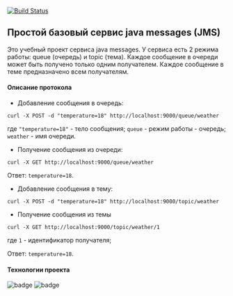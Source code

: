 [![Build Status](https://app.travis-ci.com/velesov7493/job4j_pooh.svg?branch=master)](https://app.travis-ci.com/velesov7493/job4j_pooh)
## Простой базовый сервис java messages (JMS) ##
Это учебный проект сервиса java messages. 
У сервиса есть 2 режима работы: queue (очередь) и topic (тема).
Каждое сообщение в очереди может быть получено только одним получателем.
Каждое сообщение в теме предназначено всем получателям.

#### Описание протокола ####

+ Добавление сообщения в очередь:

`curl -X POST -d "temperature=18" http://localhost:9000/queue/weather`

где `"temperature=18"` - тело сообщения;
`queue` - режим работы - очередь;
`weather` - имя очереди.

+ Получение сообщения из очереди:

`curl -X GET http://localhost:9000/queue/weather`

Ответ: `temperature=18`.

+ Добавление сообщения в тему:

`curl -X POST -d "temperature=18" http://localhost:9000/topic/weather`

+ Получение сообщения из темы

`curl -X GET http://localhost:9000/topic/weather/1`

где `1` - идентификатор получателя;

Ответ: `temperature=18`.

#### Технологии проекта ####

![badge](https://img.shields.io/badge/Java-14-green)
![badge](https://img.shields.io/badge/Maven-3.6-green)